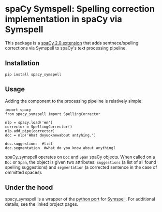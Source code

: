 # spaCy Symspell: Spelling correction implementation in spaCy via Symspell

This package is a [spaCy 2.0 extension](https://spacy.io/usage/processing-pipelines#section-extensions) that adds sentnece/spelling corrections via Symspell to spaCy's text processing pipeline.

## Installation

`pip install spacy_symspell`

## Usage

Adding the component to the processing pipeline is relatively simple:

```
import spacy
from spacy_symspell import SpellingCorrector

nlp = spacy.load('en')
corrector = SpellingCorrector()
nlp.add_pipe(corrector)
doc = nlp('What doyuoknowabout antyhing.')

doc.suggestions  #list
doc.segmentation  #what do you know about anything?
```

spaCy_symspell operates on `Doc` and `Span` spaCy objects. When called on a `Doc` or `Span`, the object is given two attributes: `suggestions` (a list of all found spelling suggestions) and `segmentation` (a corrected sentence in the case of ommitted spaces).

## Under the hood
spacy_symspell is a wrapper of the [python port](https://github.com/mammothb/symspellpy) for [Symspell](https://github.com/wolfgarbe/SymSpell). For additional details, see the linked project pages.